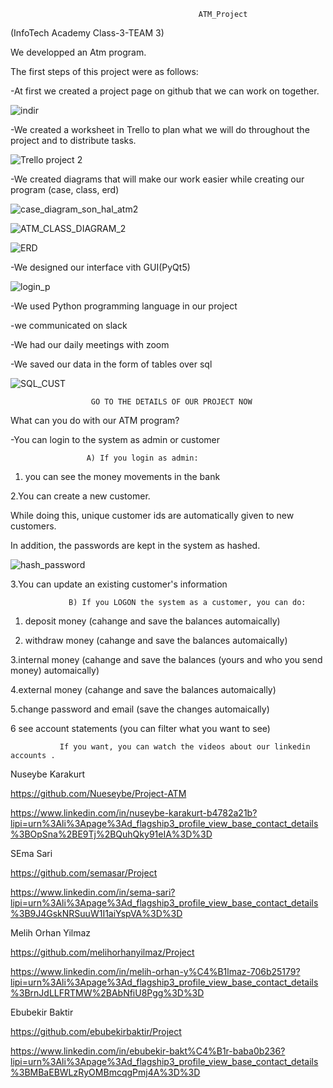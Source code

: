                                               ATM_Project  
(InfoTech Academy  Class-3-TEAM 3)

We developped an Atm program.



The first steps of this project were as follows:

-At  first we  created a project page on github that we can work on together.


![indir](https://user-images.githubusercontent.com/119568441/222584305-1c9cc4b8-1d68-4e0e-9906-89633a85707f.png) 


-We created a worksheet in Trello to plan what we will do throughout the project and to distribute tasks.



![Trello project 2](https://user-images.githubusercontent.com/119568441/222584630-c15ed6a8-6f31-48bc-9e37-6bcff6274bbd.png)


-We created diagrams that will make our work easier while creating our program (case, class, erd)



![case_diagram_son_hal_atm2](https://user-images.githubusercontent.com/119568441/222584688-876bc816-a70c-41e6-beab-69acabcd2319.png)


![ATM_CLASS_DIAGRAM_2](https://user-images.githubusercontent.com/119568441/222584721-d1393409-31eb-4f62-9904-00c9b55636bf.png)


![ERD](https://user-images.githubusercontent.com/119568441/222584745-bc0f8ef7-592f-4309-b25d-62e977edd2fa.png)


-We designed our interface vith GUI(PyQt5)



![login_p](https://user-images.githubusercontent.com/119568441/222584845-e3d9d012-cdc7-41bc-ad55-1531545d2773.png)



-We used Python programming language in our project


-we communicated on slack


-We had our daily meetings with zoom


-We saved our data in the form of tables over sql



![SQL_CUST](https://user-images.githubusercontent.com/119568441/222585093-ba8a2532-061d-4deb-8202-d711eba74228.png)




                      GO TO THE DETAILS OF OUR PROJECT NOW
		      

What can you do with our ATM program?


-You can login to the system as admin or customer




                     A) If you login as admin:
		     
		     
		     
1. you can see the money movements in the bank
 

2.You can create a new customer.


While doing this, unique customer ids are automatically given to new customers.


In addition, the passwords are kept in the system as hashed.




![hash_password](https://user-images.githubusercontent.com/119568441/222585948-9151fde5-2dcd-4fb8-9a3f-f239969f9ca8.png)




3.You can update an existing customer's information




                 B) If you LOGON the system as a customer, you can do:
		 
		 
		 
		 
		 
1. deposit money (cahange and save the balances automaically)
 
 
2. withdraw money  (cahange and save the balances automaically)
 
 
3.internal money   (cahange and save the balances (yours and who you send money) automaically)


4.external money   (cahange and save the balances automaically)


5.change password and email    (save the changes automaically)


6 see account statements      (you can filter what you want to see)




               If you want, you can watch the videos about our linkedin accounts .
	       



Nuseybe Karakurt    


https://github.com/Nueseybe/Project-ATM             


https://www.linkedin.com/in/nuseybe-karakurt-b4782a21b?lipi=urn%3Ali%3Apage%3Ad_flagship3_profile_view_base_contact_details%3BOpSna%2BE9Tj%2BQuhQky91eIA%3D%3D




SEma Sari             


https://github.com/semasar/Project


https://www.linkedin.com/in/sema-sari?lipi=urn%3Ali%3Apage%3Ad_flagship3_profile_view_base_contact_details%3B9J4GskNRSuuW1I1aiYspVA%3D%3D




Melih Orhan Yilmaz   


https://github.com/melihorhanyilmaz/Project


https://www.linkedin.com/in/melih-orhan-y%C4%B1lmaz-706b25179?lipi=urn%3Ali%3Apage%3Ad_flagship3_profile_view_base_contact_details%3BrnJdLLFRTMW%2BAbNfiU8Pgg%3D%3D




Ebubekir Baktir      


https://github.com/ebubekirbaktir/Project


https://www.linkedin.com/in/ebubekir-bakt%C4%B1r-baba0b236?lipi=urn%3Ali%3Apage%3Ad_flagship3_profile_view_base_contact_details%3BMBaEBWLzRyOMBmcqgPmj4A%3D%3D
